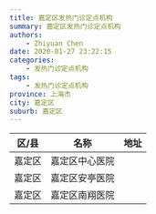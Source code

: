 ```yaml
---
title: 嘉定区发热门诊定点机构
summary: 嘉定区发热门诊定点机构
authors: 
    - Zhiyuan Chen
date: 2020-01-27 23:22:15
categories: 
    - 发热门诊定点机构
tags: 
    - 发热门诊定点机构
province: 上海市
city: 嘉定区
suburb: 嘉定区
---
```


|  区/县  |  名称  |  地址  |
|------|-------|------|
|  嘉定区  |  嘉定区中心医院  |    
|  嘉定区  |  嘉定区安亭医院  |    
|  嘉定区  |  嘉定区南翔医院  |    

